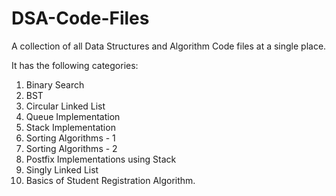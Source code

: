 # DSA-Code-Files
A collection of all Data Structures and Algorithm Code files at a single place.

It has the following categories:
1. Binary Search
2. BST
3. Circular Linked List
4. Queue Implementation
5. Stack Implementation
6. Sorting Algorithms - 1
7. Sorting Algorithms - 2
8. Postfix Implementations using Stack
9. Singly Linked List
10. Basics of Student Registration Algorithm.